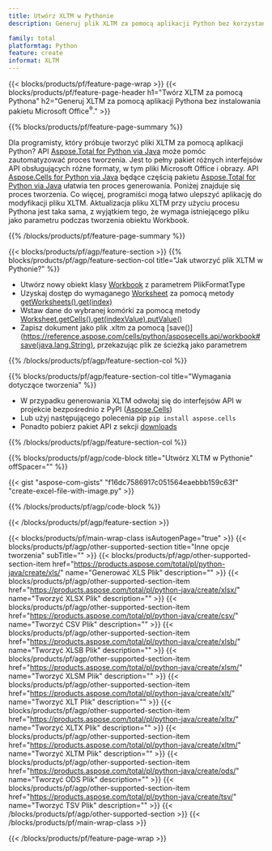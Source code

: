 ```yaml
---
title: Utwórz XLTM w Pythonie
description: Generuj plik XLTM za pomocą aplikacji Python bez korzystania z pakietu Microsoft Office. 

family: total
platformtag: Python
feature: create
informat: XLTM
---
```

{{< blocks/products/pf/feature-page-wrap >}}
{{< blocks/products/pf/feature-page-header h1="Twórz XLTM za pomocą Pythona" h2="Generuj XLTM za pomocą aplikacji Pythona bez instalowania pakietu Microsoft Office<sup>&reg;</sup>." >}}

{{% blocks/products/pf/feature-page-summary %}}

Dla programisty, który próbuje tworzyć pliki XLTM za pomocą aplikacji Python? API [Aspose.Total for Python via Java](https://products.aspose.com/total/python-java/) może pomóc zautomatyzować proces tworzenia. Jest to pełny pakiet różnych interfejsów API obsługujących różne formaty, w tym pliki Microsoft Office i obrazy. API [Aspose.Cells for Python via Java](https://products.aspose.com/cells/python-java/) będące częścią pakietu [Aspose.Total for Python via Java](https://products.aspose.com/total/python-java/) ułatwia ten proces generowania. Poniżej znajduje się proces tworzenia. Co więcej, programiści mogą łatwo ulepszyć aplikację do modyfikacji pliku XLTM. Aktualizacja pliku XLTM przy użyciu procesu Pythona jest taka sama, z wyjątkiem tego, że wymaga istniejącego pliku jako parametru podczas tworzenia obiektu Workbook.

{{% /blocks/products/pf/feature-page-summary %}}

{{< blocks/products/pf/agp/feature-section >}}
{{% blocks/products/pf/agp/feature-section-col title="Jak utworzyć plik XLTM w Pythonie?" %}}

- Utwórz nowy obiekt klasy [Workbook](https://reference.aspose.com/cells/python/asposecells.api/Workbook) z parametrem PlikFormatType
- Uzyskaj dostęp do wymaganego [Worksheet](https://reference.aspose.com/cells/python/asposecells.api/Worksheet) za pomocą metody [getWorksheets().get(index)](https://reference.aspose.com/cells/python/asposecells.api/workbook#Worksheets)
- Wstaw dane do wybranej komórki za pomocą metody [Worksheet.getCells().get(indexValue).putValue()](https://reference.aspose.com/cells/python/asposecells.api/worksheet#Cells)
- Zapisz dokument jako plik .xltm za pomocą [save()](https://reference.aspose.com/cells/python/asposecells.api/workbook#save(java.lang.String), przekazując plik ze ścieżką jako parametrem

{{% /blocks/products/pf/agp/feature-section-col %}}

{{% blocks/products/pf/agp/feature-section-col title="Wymagania dotyczące tworzenia" %}}

- W przypadku generowania XLTM odwołaj się do interfejsów API w projekcie bezpośrednio z PyPI ([Aspose.Cells](https://pypi.org/project/aspose-cells/))
- Lub użyj następującego polecenia pip ```pip install aspose.cells``` 
- Ponadto pobierz pakiet API z sekcji [downloads](https://releases.aspose.comcells/python-java) 

{{% /blocks/products/pf/agp/feature-section-col %}}

{{% blocks/products/pf/agp/code-block title="Utwórz XLTM w Pythonie" offSpacer="" %}}

{{< gist "aspose-com-gists" "f16dc7586917c051564eaebbb159c63f" "create-excel-file-with-image.py" >}}

{{% /blocks/products/pf/agp/code-block %}}

{{< /blocks/products/pf/agp/feature-section >}}

{{< blocks/products/pf/main-wrap-class isAutogenPage="true" >}}
{{< blocks/products/pf/agp/other-supported-section title="Inne opcje tworzenia" subTitle="" >}}
{{< blocks/products/pf/agp/other-supported-section-item href="https://products.aspose.com/total/pl/python-java/create/xls/" name="Generować XLS Plik" description="" >}}
{{< blocks/products/pf/agp/other-supported-section-item href="https://products.aspose.com/total/pl/python-java/create/xlsx/" name="Tworzyć XLSX Plik" description="" >}}
{{< blocks/products/pf/agp/other-supported-section-item href="https://products.aspose.com/total/pl/python-java/create/csv/" name="Tworzyć CSV Plik" description="" >}}
{{< blocks/products/pf/agp/other-supported-section-item href="https://products.aspose.com/total/pl/python-java/create/xlsb/" name="Tworzyć XLSB Plik" description="" >}}
{{< blocks/products/pf/agp/other-supported-section-item href="https://products.aspose.com/total/pl/python-java/create/xlsm/" name="Tworzyć XLSM Plik" description="" >}}
{{< blocks/products/pf/agp/other-supported-section-item href="https://products.aspose.com/total/pl/python-java/create/xlt/" name="Tworzyć XLT Plik" description="" >}}
{{< blocks/products/pf/agp/other-supported-section-item href="https://products.aspose.com/total/pl/python-java/create/xltx/" name="Tworzyć XLTX Plik" description="" >}}
{{< blocks/products/pf/agp/other-supported-section-item href="https://products.aspose.com/total/pl/python-java/create/xltm/" name="Tworzyć XLTM Plik" description="" >}}
{{< blocks/products/pf/agp/other-supported-section-item href="https://products.aspose.com/total/pl/python-java/create/ods/" name="Tworzyć ODS Plik" description="" >}}
{{< blocks/products/pf/agp/other-supported-section-item href="https://products.aspose.com/total/pl/python-java/create/tsv/" name="Tworzyć TSV Plik" description="" >}}
{{< /blocks/products/pf/agp/other-supported-section >}}
{{< /blocks/products/pf/main-wrap-class >}}

{{< /blocks/products/pf/feature-page-wrap >}}
